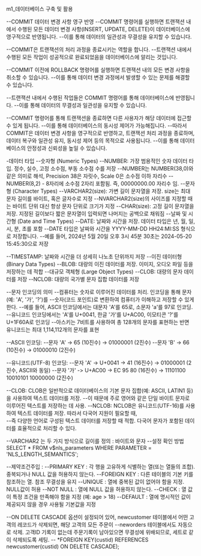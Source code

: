m1_데이터베이스 구축 및 활용

--COMMIT 데이터 변경 사항 영구 반영
--COMMIT 명령어를 실행하면 트랜잭션 내에서 수행된 모든 데이터 변경 사항(INSERT, UPDATE, DELETE)이 데이터베이스에 영구적으로 반영됩니다.
--이를 통해 데이터의 일관성과 무결성을 유지할 수 있습니다.

--COMMIT은 트랜잭션의 처리 과정을 종료시키는 역할을 합니다.
--트랜잭션 내에서 수행된 모든 작업이 성공적으로 완료되었음을 데이터베이스에 알리는 것입니다.

--COMMIT 이전에 ROLLBACK 명령어를 실행하면 트랜잭션 내의 모든 변경 사항을 취소할 수 있습니다.
--이를 통해 데이터 변경 과정에서 발생할 수 있는 문제를 해결할 수 있습니다.

--트랜잭션 내에서 수행된 작업들은 COMMIT 명령어를 통해 데이터베이스에 반영됩니다.
--이를 통해 데이터의 무결성과 일관성을 유지할 수 있습니다.

--COMMIT 명령어를 통해 트랜잭션을 종료하면 다른 사용자가 해당 데이터에 접근할 수 있게 됩니다.
--이를 통해 데이터베이스의 동시성 제어가 가능해집니다.
--따라서 COMMIT은 데이터 변경 사항을 영구적으로 반영하고, 트랜잭션 처리 과정을 종료하며, 데이터 복구와 일관성 유지, 동시성 제어 등의 목적으로 사용됩니다. 
--이를 통해 데이터베이스의 안정성과 신뢰성을 높일 수 있습니다.



-데이터 타입
--숫자형 (Numeric Types)
--NUMBER: 가장 범용적인 숫자 데이터 타입. 정수, 실수, 고정 소수점, 부동 소수점 수를 저장
--NUMBER는 NUMBER(38,0)와 같은 의미로 해석, Precision 38은 자릿수, Scale 0은 소수점 이하 자리수
--NUMBER(8,2) - 8자리에 소수점 2자리 포함됨. 즉, 00000000.00 자리수 임.
--문자형 (Character Types)
--VARCHAR2(size): 가변 길이 문자열을 저장. size는 최대 문자 길이를 바이트, 혹은 글자수로 지정
--NVARCHAR2(size)의 사이즈를 지정할 때는 바이트 단위 대신 항상 문자 단위로 크기가 지정
--CHAR(size): 고정 길이 문자열을 저장. 지정된 길이보다 짧은 문자열이 입력되면 나머지는 공백으로 채워짐
--날짜 및 시간형 (Date and Time Types)
--DATE: 날짜와 시간을 저장. 데이터 타입은 년, 월, 일, 시, 분, 초를 포함
--DATE 타입은 날짜와 시간을 YYYY-MM-DD HH24:MI:SS 형식으로 저장합니다.
--예를 들어, 2024년 5월 20일 오후 3시 45분 30초는 2024-05-20 15:45:30으로 저장

--TIMESTAMP: 날짜와 시간을 더 상세히 나노초 단위까지 저장
--이진 데이터형 (Binary Data Types)
--BLOB: 대량의 이진 데이터를 저장. 이미지, 오디오 파일 등을 저장하는 데 적합
--대규모 객체형 (Large Object Types)
--CLOB: 대량의 문자 데이터를 저장
--NCLOB: 대량의 국가별 문자 집합 데이터를 저장

--문자 인코딩의 의미
--컴퓨터는 숫자로 이루어진 데이터를 처리. 인코딩을 통해 문자(예: 'A', '가', '?')를 
--숫자(코드 포인트)로 변환하여 컴퓨터가 이해하고 저장할 수 있게 한다.
--예를 들어, ASCII 인코딩에서는 대문자 'A'를 65로, 소문자 'a'를 97로 인코딩. 
--유니코드 인코딩에서는 'A'를 U+0041, 한글 '가'를 U+AC00, 이모티콘 '?'를 U+1F60A로 인코딩
--아스키는 7비트를 사용하여 총 128개의 문자를 표현하는 반면 유니코드는 최대 1,114,112개의 문자를 표현

--ASCII 인코딩:
--문자 'A' -> 65 (10진수) -> 01000001 (2진수)
--문자 'B' -> 66 (10진수) -> 01000010 (2진수)

--유니코드(UTF-8) 인코딩: 
--문자 'A' -> U+0041 -> 41 (16진수) -> 01000001 (2진수, ASCII와 동일)
--문자 '가' -> U+AC00 -> EC 95 80 (16진수) -> 11101100 10010101 10000000 (2진수)

--CLOB: CLOB은 일반적으로 데이터베이스의 기본 문자 집합(예: ASCII, LATIN1 등)을 사용하여 텍스트 데이터를 저장. 
--이 때문에 주로 영어와 같은 단일 바이트 문자로 이루어진 텍스트를 저장하는 데 사용.
--NCLOB: NCLOB은 유니코드(UTF-16)를 사용하여 텍스트 데이터를 저장. 따라서 다국어 지원이 필요할 때, \
--즉 다양한 언어로 구성된 텍스트 데이터를 저장할 때 적합. 다국어 문자가 포함된 데이터를 효율적으로 처리할 수 있다.



--VARCHAR2 는 두 가지 방식으로 길이를 정의 : 바이트와 문자
--설정 확인 방법
SELECT * FROM v$nls_parameters
WHERE PARAMETER = 'NLS_LENGTH_SEMANTICS';

--제약조건주입 : 
--PRIMARY KEY : 각 행을 고유하게 식별하는 열(또는 열들의 조합). 중복되거나 NULL 값을 허용하지 않는다.
--FOREIGN KEY : 다른 테이블의 기본 키를 참조하는 열. 참조 무결성을 유지
--UNIQUE : 열에 중복된 값이 없어야 함을 지정. NULL값이 허용
--NOT NULL : 열에 NULL 값을 허용하지 않는다. 
--CHECK : 열 값이 특정 조건을 만족해야 함을 지정 (예: age > 18)
--DEFAULT : 열에 명시적인 값이 제공되지 않을 경우 사용될 기본값을 지정



--ON DELETE CASCADE 옵션이 설정되어 있어, newcustomer 테이블에서 어떤 고객의 레코드가 삭제되면, 해당 고객의 모든 주문이
--neworders 테이블에서도 자동으로 삭제. 고객ID 기록이 없는데 주문기록이 남아있으면 무결성에 위배되므로, 세트로 같이 삭제되도록 세팅.
-- *FOREIGN KEY(custid) REFERENCES newcustomer(custid) ON DELETE CASCADE);
